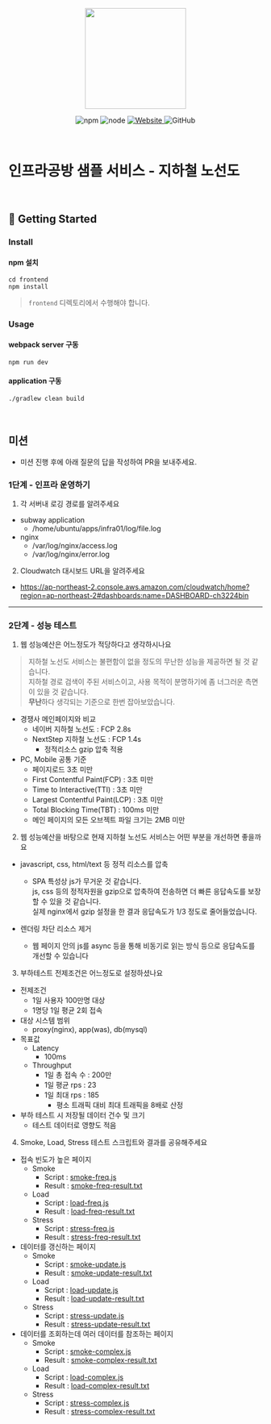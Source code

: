 <p align="center">
    <img width="200px;" src="https://raw.githubusercontent.com/woowacourse/atdd-subway-admin-frontend/master/images/main_logo.png"/>
</p>
<p align="center">
  <img alt="npm" src="https://img.shields.io/badge/npm-%3E%3D%205.5.0-blue">
  <img alt="node" src="https://img.shields.io/badge/node-%3E%3D%209.3.0-blue">
  <a href="https://edu.nextstep.camp/c/R89PYi5H" alt="nextstep atdd">
    <img alt="Website" src="https://img.shields.io/website?url=https%3A%2F%2Fedu.nextstep.camp%2Fc%2FR89PYi5H">
  </a>
  <img alt="GitHub" src="https://img.shields.io/github/license/next-step/atdd-subway-service">
</p>

<br>

# 인프라공방 샘플 서비스 - 지하철 노선도

<br>

## 🚀 Getting Started

### Install
#### npm 설치
```
cd frontend
npm install
```
> `frontend` 디렉토리에서 수행해야 합니다.

### Usage
#### webpack server 구동
```
npm run dev
```
#### application 구동
```
./gradlew clean build
```
<br>

## 미션

* 미션 진행 후에 아래 질문의 답을 작성하여 PR을 보내주세요.

### 1단계 - 인프라 운영하기
1. 각 서버내 로깅 경로를 알려주세요
- subway application
  - /home/ubuntu/apps/infra01/log/file.log
- nginx
  - /var/log/nginx/access.log
  - /var/log/nginx/error.log

2. Cloudwatch 대시보드 URL을 알려주세요
- https://ap-northeast-2.console.aws.amazon.com/cloudwatch/home?region=ap-northeast-2#dashboards:name=DASHBOARD-ch3224bin
---

### 2단계 - 성능 테스트
1. 웹 성능예산은 어느정도가 적당하다고 생각하시나요

> 지하철 노선도 서비스는 불편함이 없을 정도의 무난한 성능을 제공하면 될 것 같습니다.  
> 지하철 경로 검색이 주된 서비스이고, 사용 목적이 분명하기에 좀 너그러운 측면이 있을 것 같습니다.   
> **무난**하다 생각되는 기준으로 한번 잡아보았습니다.

- 경쟁사 메인페이지와 비교
  - 네이버 지하철 노선도 : FCP 2.8s
  - NextStep 지하철 노선도 : FCP 1.4s
    - 정적리소스 gzip 압축 적용
- PC, Mobile 공통 기준
  - 페이지로드 3초 미만
  - First Contentful Paint(FCP) : 3초 미만
  - Time to Interactive(TTI) : 3초 미만
  - Largest Contentful Paint(LCP) : 3초 미만
  - Total Blocking Time(TBT) : 100ms 미만
  - 메인 페이지의 모든 오브젝트 파일 크기는 2MB 미만

2. 웹 성능예산을 바탕으로 현재 지하철 노선도 서비스는 어떤 부분을 개선하면 좋을까요

- javascript, css, html/text 등 정적 리소스를 압축
  - SPA 특성상 js가 무거운 것 같습니다.  
  js, css 등의 정적자원을 gzip으로 압축하여 전송하면 더 빠른 응답속도를 보장 할 수 있을 것 같습니다.  
  실제 nginx에서 gzip 설정을 한 결과 응답속도가 1/3 정도로 줄어들었습니다.

- 렌더링 차단 리소스 제거
  - 웹 페이지 안의 js를 async 등을 통해 비동기로 읽는 방식 등으로 응답속도를 개선할 수 있습니다

3. 부하테스트 전제조건은 어느정도로 설정하셨나요

- 전제조건
  - 1일 사용자 100만명 대상
  - 1명당 1일 평균 2회 접속
- 대상 시스템 범위
  - proxy(nginx), app(was), db(mysql)
- 목표값
  - Latency
    - 100ms
  - Throughput
    - 1일 총 접속 수 : 200만
    - 1일 평균 rps : 23
    - 1일 최대 rps : 185
      - 평소 트래픽 대비 최대 트래픽을 8배로 산정
- 부하 테스트 시 저장될 데이터 건수 및 크기
  - 테스트 데이터로 영향도 적음

4. Smoke, Load, Stress 테스트 스크립트와 결과를 공유해주세요

- 접속 빈도가 높은 페이지
  - Smoke
    - Script : [smoke-freq.js](./k6/smoke-freq.js)
    - Result : [smoke-freq-result.txt](./k6/smoke-freq-result.txt)
  - Load
    - Script : [load-freq.js](./k6/load-freq.js)
    - Result : [load-freq-result.txt](./k6/load-freq-result.txt)
  - Stress
    - Script : [stress-freq.js](./k6/stress-freq.js)
    - Result : [stress-freq-result.txt](./k6/stress-freq-result.txt)
- 데이터를 갱신하는 페이지
  - Smoke
    - Script : [smoke-update.js](./k6/smoke-update.js)
    - Result : [smoke-update-result.txt](./k6/smoke-update-result.txt)
  - Load
    - Script : [load-update.js](./k6/load-update.js)
    - Result : [load-update-result.txt](./k6/load-update-result.txt)
  - Stress
    - Script : [stress-update.js](./k6/stress-update.js)
    - Result : [stress-update-result.txt](./k6/stress-update-result.txt)
- 데이터를 조회하는데 여러 데이터를 참조하는 페이지
  - Smoke
    - Script : [smoke-complex.js](./k6/smoke-complex.js)
    - Result : [smoke-complex-result.txt](./k6/smoke-complex-result.txt)
  - Load
    - Script : [load-complex.js](./k6/load-complex.js)
    - Result : [load-complex-result.txt](./k6/load-complex-result.txt)
  - Stress
    - Script : [stress-complex.js](./k6/stress-complex.js)
    - Result : [stress-complex-result.txt](./k6/stress-complex-result.txt)
